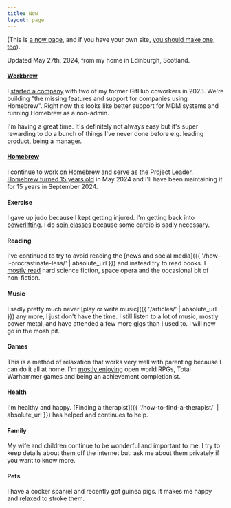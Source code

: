 ```yaml
---
title: Now
layout: page
---
```


(This is [a now page](https://nownownow.com/about), and if you have your own site, [you should make one, too](https://sivers.org/now2)).

Updated May 27th, 2024, from my home in Edinburgh, Scotland.

#### [Workbrew](https://workbrew.com)

I [started a company](https://workbrew.com) with two of my former GitHub coworkers in 2023.
We're building "the missing features and support for companies using Homebrew".
Right now this looks like better support for MDM systems and running Homebrew as a non-admin.

I'm having a great time.
It's definitely not always easy but it's super rewarding to do a bunch of things I've never done before e.g. leading product, being a manager.

#### [Homebrew](https://brew.sh)

I continue to work on Homebrew and serve as the Project Leader.
[Homebrew turned 15 years old](https://www.youtube.com/watch?v=dY31NQP4JPk) in May 2024 and I'll have been maintaining it for 15 years in September 2024.

#### Exercise

I gave up judo because I kept getting injured.
I'm getting back into [powerlifting](https://www.openpowerlifting.org/u/mikemcquaid).
I do [spin classes](https://tribe.yoga/tribecycle/) because some cardio is sadly necessary.

#### Reading

I've continued to try to avoid reading the [news and social media]({{ '/how-i-procrastinate-less/' | absolute_url }}) and instead try to read books.
I [mostly read](https://www.goodreads.com/review/list/37799508-mike-mcquaid?shelf=read&sort=date_read) hard science fiction, space opera and the occasional bit of non-fiction.

#### Music

I sadly pretty much never [play or write music]({{ '/articles/' | absolute_url }}) any more, I just don't have the time.
I still listen to a lot of music, mostly power metal, and have attended a few more gigs than I used to.
I will now go in the mosh pit.

#### Games

This is a method of relaxation that works very well with parenting because I can do it all at home.
I'm [mostly enjoying](https://steamcommunity.com/id/mikemcquaid/) open world RPGs, Total Warhammer games and being an achievement completionist.

#### Health

I'm healthy and happy.
[Finding a therapist]({{ '/how-to-find-a-therapist/' | absolute_url }}) has helped and continues to help.

#### Family

My wife and children continue to be wonderful and important to me.
I try to keep details about them off the internet but: ask me about them privately if you want to know more.

#### Pets

I have a cocker spaniel and recently got guinea pigs.
It makes me happy and relaxed to stroke them.
